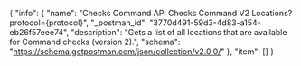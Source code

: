 {
  "info": {
    "name": "Checks Command API Checks Command V2 Locations?protocol={protocol}",
    "_postman_id": "3770d491-59d3-4d83-a154-eb26f57eee74",
    "description": "Gets a list of all locations that are available for Command checks (version 2).",
    "schema": "https://schema.getpostman.com/json/collection/v2.0.0/"
  },
  "item": []
}